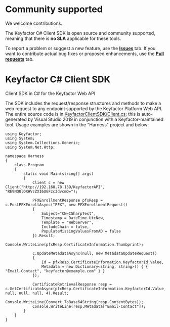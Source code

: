 # Community supported 
We welcome contributions.
 
The Keyfactor C# Client SDK is open source and community supported, meaning that there is **no SLA** applicable for these tools.

To report a problem or suggest a new feature, use the **[Issues](../../issues)** tab. If you want to contribute actual bug fixes or proposed enhancements, use the **[Pull requests](../../pulls)** tab.

# Keyfactor C# Client SDK
Client SDK in C# for the Keyfactor Web API

The SDK includes the request/response structures and methods to make a web request to any endpoint supported by the Keyfactor Platform Web API. The entire source code is in [KeyfactorClientSDK/Client.cs](KeyfactorClientSDK/Client.cs); this is auto-generated by Visual Studio 2019 in conjunction with a Keyfactor-maintained tool. Usage examples are shown in the "Harness" project and below:

```
using Keyfactor;
using System;
using System.Collections.Generic;
using System.Net.Http;

namespace Harness
{
    class Program
    {
        static void Main(string[] args)
        {
            Client c = new Client("http://192.168.78.139/KeyfactorAPI", "RE9NQUlOXHVzZXI6UGFzc3dvcmQ=");

            PFXEnrollmentResponse pfxResp = c.PostPFXEnrollAsync("PFX", new PFXEnrollmentRequest()
            {
                Subject="CN=CSharpTest",
                Timestamp = DateTime.UtcNow,
                Template = "WebServer",
                IncludeChain = false,
                PopulateMissingValuesFromAD = false
            }).Result;
            Console.WriteLine(pfxResp.CertificateInformation.Thumbprint);

            c.UpdateMetadataAsync(null, new MetadataUpdateRequest()
            {
                Id = pfxResp.CertificateInformation.KeyfactorId.Value,
                Metadata = new Dictionary<string, string>() { { "Email-Contact", "keyfactor@example.com" } }
            });

            CertificateRetrievalResponse resp = c.GetCertificateAsync(pfxResp.CertificateInformation.KeyfactorId.Value, null, null, null, 4).Result;
            Console.WriteLine(Convert.ToBase64String(resp.ContentBytes));
            Console.WriteLine(resp.Metadata["Email-Contact"]);
        }
    }
}
```
